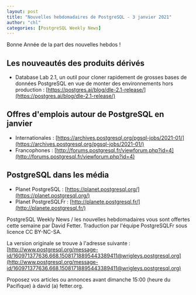 ```yaml
---
layout: post
title: "Nouvelles hebdomadaires de PostgreSQL - 3 janvier 2021"
author: "chl"
categories: [PostgreSQL Weekly News]
---
```


Bonne Année de la part des nouvelles hebdos !

## Les nouveautés des produits dérivés

- Database Lab 2.1, un outil pour cloner rapidement de grosses bases de données PostgreSQL
  en vue de monter des environnements hors production :
  [https://postgres.ai/blog/dle-2.1-release/](https://postgres.ai/blog/dle-2.1-release/)

<!--more-->

## Offres d'emplois autour de PostgreSQL en janvier

- Internationales : [https://archives.postgresql.org/pgsql-jobs/2021-01/](https://archives.postgresql.org/pgsql-jobs/2021-01/)
- Francophones : [http://forums.postgresql.fr/viewforum.php?id=4](http://forums.postgresql.fr/viewforum.php?id=4)

## PostgreSQL dans les média

- Planet PostgreSQL : [https://planet.postgresql.org/](https://planet.postgresql.org/)
- Planet PostgreSQLFr : [http://planete.postgresql.fr/](http://planete.postgresql.fr/)

PostgreSQL Weekly News / les nouvelles hebdomadaires vous sont offertes cette semaine par David Fetter. Traduction par l'équipe PostgreSQLFr sous licence CC BY-NC-SA.


La version originale se trouve à l'adresse suivante :
[http://www.postgresql.org/message-id/160971377636.668.15081718895443389411@wrigleys.postgresql.org](http://www.postgresql.org/message-id/160971377636.668.15081718895443389411@wrigleys.postgresql.org)

Proposez vos articles ou annonces avant dimanche 15:00 (heure du Pacifique) à david (a) fetter.org.

